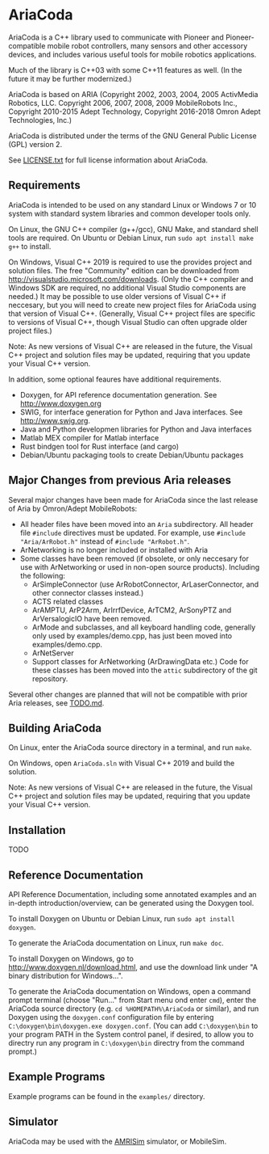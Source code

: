 AriaCoda
=========

AriaCoda is a C++ library used to communicate with Pioneer and
Pioneer-compatible mobile robot controllers, many sensors and other accessory
devices, and includes various useful tools for mobile robotics applications.

Much of the library is C++03 with some C++11 features as well.  (In the future
it may be further modernized.)

AriaCoda is based on ARIA (Copyright 2002, 2003, 2004, 2005 ActivMedia Robotics, LLC.
Copyright 2006, 2007, 2008, 2009 MobileRobots Inc., Copyright 2010-2015 Adept Technology,
Copyright 2016-2018 Omron Adept Technologies, Inc.)

AriaCoda is distributed under the terms of the GNU General Public License
(GPL) version 2.

See [LICENSE.txt](LICENSE.txt) for full license information about AriaCoda.


Requirements
------------

AriaCoda is intended to be used on any standard Linux or Windows 7 or 10 
system with standard system libraries and common developer tools only.  

On Linux, the GNU C++ compiler (g++/gcc), GNU Make, and standard shell
tools are required.  On Ubuntu or Debian Linux, run 
`sudo apt install make g++` to install. 

On Windows, Visual C++ 2019 is required to use the provides project and
solution files.  The free "Community" edition can be downloaded
from <http://visualstudio.microsoft.com/downloads>.  (Only the C++ compiler
and Windows SDK are required, no additional Visual Studio components
are needed.)   It may be possible to use older versions of Visual C++ 
if neccesary, but you will need to create new project files for AriaCoda
using that version of Visual C++.  (Generally, Visual C++ project files
are specific to versions of Visual C++, though Visual Studio can often 
upgrade older project files.)

Note: As new versions of Visual C++ are released in the future, 
the Visual C++ project and solution files may be updated, requiring that 
you update your Visual C++ version.

In addition, some optional feaures have additional requirements. 
* Doxygen, for API reference documentation generation. See  <http://www.doxygen.org>
* SWIG, for interface generation for Python and Java interfaces. See <http://www.swig.org>.
* Java and Python developmen libraries for Python and Java interfaces
* Matlab MEX compiler for Matlab interface
* Rust bindgen tool for Rust interface (and cargo)
* Debian/Ubuntu packaging tools to create Debian/Ubuntu packages

Major Changes from previous Aria releases
-----------------------------------------

Several major changes have been made for AriaCoda since the last release of Aria
by Omron/Adept MobileRobots:

* All header files have been moved into an `Aria` subdirectory. All header file `#include` directives must be updated. For example, use `#include "Aria/ArRobot.h"` instead of `#include "ArRobot.h"`.
* ArNetworking is no longer included or installed with Aria
* Some classes have been removed (if obsolete, or only neccesary for use with ArNetworking or used in non-open source products).  Including the following:
  * ArSimpleConnector (use ArRobotConnector, ArLaserConnector, and other connector classes instead.)
  * ACTS related classes
  * ArAMPTU, ArP2Arm, ArIrrfDevice, ArTCM2, ArSonyPTZ and ArVersalogicIO have been removed.
  * ArMode and subclasses, and all keyboard handling code, generally only used by examples/demo.cpp, has just been moved into examples/demo.cpp.
  * ArNetServer
  * Support classes for ArNetworking (ArDrawingData etc.)
Code for these classes has been moved into the `attic` subdirectory of the git
repository.

Several other changes are planned that will not be compatible with prior Aria
releases, see [TODO.md](TODO.md).


Building AriaCoda
-----------------

On Linux, enter the AriaCoda source directory in a terminal,
and run `make`.   

On Windows, open `AriaCoda.sln` with Visual C++ 2019 and build the
solution.  

Note: As new versions of Visual C++ are released in the future, 
the Visual C++ project and solution files may be updated, requiring that 
you update your Visual C++ version.


Installation
------------

TODO


Reference Documentation
-----------------------

API Reference Documentation, including some annotated examples and 
an in-depth introduction/overview, can be generated using the Doxygen
tool.

To install Doxygen on Ubuntu or Debian Linux, run `sudo apt install doxygen`.

To generate the AriaCoda documentation on Linux, run `make doc`.

To install Doxygen on Windows, go to <http://www.doxygen.nl/download.html>, and 
use the download link under "A binary distribution for Windows...".

To generate the AriaCoda documentation on Windows, open a command prompt
terminal (choose "Run..." from Start menu ond enter `cmd`), enter the 
AriaCoda source directory (e.g. `cd %HOMEPATH%\AriaCoda` or similar), and run 
Doxygen using the `doxygen.conf` configuration file by entering
`C:\doxygen\bin\doxygen.exe doxygen.conf`.  (You can add `C:\doxygen\bin`
to your program PATH in the System control panel, if desired, to allow
you to directry run any program in `C:\doxygen\bin` directry from the command
prompt.)  


Example Programs
----------------

Example programs can be found in the `examples/` directory.

Simulator 
---------

AriaCoda may be used with the [AMRISim](http://github.com/reedhedges/AMRISim) simulator, or MobileSim.

